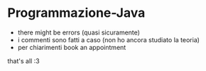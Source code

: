 # Programmazione-Java

* there might be errors (quasi sicuramente)
* i commenti sono fatti a caso (non ho ancora studiato la teoria)
* per chiarimenti book an appointment 

that's all :3
